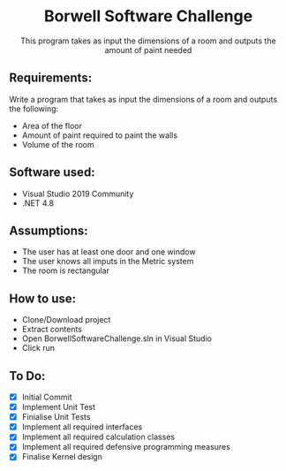 <h1 align="center">Borwell Software Challenge</h1>

<div align="center">

This program takes as input the dimensions of a room and outputs the amount of paint needed

</div>

## Requirements:
Write a program that takes as input the dimensions of a room and outputs the following:

   - Area of the floor
   - Amount of paint required to paint the walls
   - Volume of the room


## Software used:
  - Visual Studio 2019 Community
  - .NET 4.8
  
## Assumptions:
   - The user has at least one door and one window
   - The user knows all imputs in the Metric system
   - The room is rectangular
   
## How to use:
   - Clone/Download project
   - Extract contents
   - Open BorwellSoftwareChallenge.sln in Visual Studio
   - Click run

## To Do:
  - [x] Initial Commit
  - [x] Implement Unit Test
  - [x] Finialise Unit Tests
  - [x] Implement all required interfaces
  - [x] Implement all required calculation classes
  - [x] Implement all required defensive programming measures
  - [x] Finalise Kernel design
